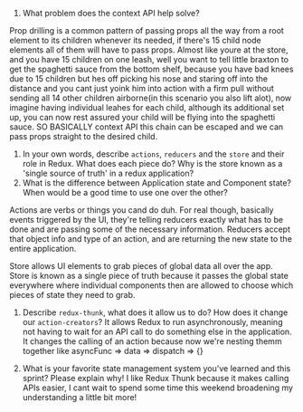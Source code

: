 1. What problem does the context API help solve?

Prop drilling is a common pattern of passing props all the way from a root element to its children whenever its needed, if there's 15 child node elements all of them will have to pass props. Almost like youre at the store, and you have 15 children on one leash, well you want to tell little braxton to get the spaghetti sauce from the bottom shelf, because you have bad knees due to 15 children but hes off picking his nose and staring off into the distance and you cant just yoink him into action with a firm pull without sending all 14 other children airborne(in this scenario you also lift alot), now imagine having individual leahes for each child, although its additional set up, you can now rest assured your child will be flying into the spaghetti sauce. SO BASICALLY context API this chain can be escaped and we can pass props straight to the desired child.

1. In your own words, describe `actions`, `reducers` and the `store` and their role in Redux. What does each piece do? Why is the store known as a 'single source of truth' in a redux application?
1. What is the difference between Application state and Component state? When would be a good time to use one over the other?

Actions are verbs or things you cand do duh. For real though, basically events triggered by the UI, they're telling reducers exactly what has to be done and are passing some of the necessary information. Reducers accept that object info and type of an action, and are returning the new state to the entire application. 

Store allows UI elements to grab pieces of global data all over the app. Store is known as a single piece of truth because it passes the global state everywhere where individual components then are allowed to choose which pieces of state they need to grab.

1. Describe `redux-thunk`, what does it allow us to do? How does it change our `action-creators`?
It allows Redux to run asynchronously, meaning not having to wait for an API call to do something else in the application. It changes the calling of an action because now we're nesting themm together like asyncFunc => data => dispatch => {}

1. What is your favorite state management system you've learned and this sprint? Please explain why!
I like Redux Thunk because it makes calling APIs easier, I cant wait to spend some time this weekend broadening my understanding a little bit more!